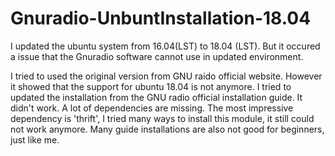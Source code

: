# Gnuradio-UnbuntInstallation-18.04
I updated the ubuntu system from 16.04(LST) to 18.04 (LST). But it occured a issue that the Gnuradio software cannot use in updated environment. 


I tried to used the original version from GNU raido official website. However it showed that the support for ubuntu 18.04 is not anymore. 
I tried to updated the installation from the GNU radio official installation guide. It didn't work. A lot of dependencies are missing. 
The most impressive dependency is 'thrift', I tried many ways to install this module, it still could not work anymore. 
Many guide installations are also not good for beginners, just like me. 
